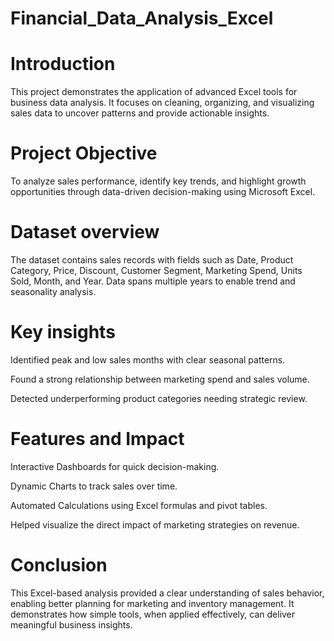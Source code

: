 # Financial_Data_Analysis_Excel

# Introduction
This project demonstrates the application of advanced Excel tools for business data analysis. It focuses on cleaning, organizing, and visualizing sales data to uncover patterns and provide actionable insights.
# Project Objective
To analyze sales performance, identify key trends, and highlight growth opportunities through data-driven decision-making using Microsoft Excel.
# Dataset overview
The dataset contains sales records with fields such as Date, Product Category, Price, Discount, Customer Segment, Marketing Spend, Units Sold, Month, and Year. Data spans multiple years to enable trend and seasonality analysis.
# Key insights

Identified peak and low sales months with clear seasonal patterns.

Found a strong relationship between marketing spend and sales volume.

Detected underperforming product categories needing strategic review.
# Features and Impact
Interactive Dashboards for quick decision-making.

Dynamic Charts to track sales over time.

Automated Calculations using Excel formulas and pivot tables.

Helped visualize the direct impact of marketing strategies on revenue.
# Conclusion
This Excel-based analysis provided a clear understanding of sales behavior, enabling better planning for marketing and inventory management. It demonstrates how simple tools, when applied effectively, can deliver meaningful business insights.



